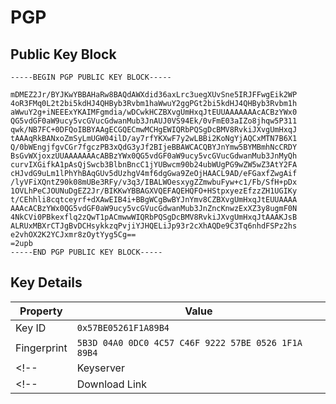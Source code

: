 # PGP

## Public Key Block

``` text
-----BEGIN PGP PUBLIC KEY BLOCK-----

mDMEZ2Jr/BYJKwYBBAHaRw8BAQdAWXdid36axLrc3uegXUvSne5IRJFFwgEik2WP
4oR3FMq0L2t2bi5kdHJ4QHByb3Rvbm1haWwuY2ggPGt2bi5kdHJ4QHByb3Rvbm1h
aWwuY2g+iNEEExYKAIMFgmdia/wDCwkHCZBXvgUmHxqJtEUUAAAAAAAcACBzYWx0
QG5vdGF0aW9ucy5vcGVucGdwanMub3JnAUJ0VS94Ek/0vFmE03aIZo8jhqw5P311
qwk/NB7FC+0DFQoIBBYAAgECGQECmwMCHgEWIQRbPQSgDcBMV8RvkiJXvgUmHxqJ
tAAAqRkBANxoZmSyLmUGW04ilD/ay7rfYKXwF7y2wLBBi2KoNgYjAQCxMTN7B6X1
Q/0bWEngjfgvCGr7fgczPB3xQdG3yJf2BIjeBBAWCACQBYJnYmw5BYMBmhNcCRDY
BsGvWXjoxzUUAAAAAAAcABBzYWx0QG5vdGF0aW9ucy5vcGVucGdwanMub3JnMyQh
curvIXGifkA1pAsQjSwcb3BlbnBncC1jYUBwcm90b24ubWUgPG9wZW5wZ3AtY2FA
cHJvdG9uLm1lPhYhBAqGUv5dUzhgV4mf6dgGwa9ZeOjHAACL9AD/eFGaxfZwgAif
/lyVFiXQntZ90k08mUBe3RFy/v3q3/IBALWOesxygZZmwbuFyw+c1/Fb/SfH+pDx
1OVLhPeCJOUNuDgEZ2Jr/BIKKwYBBAGXVQEFAQEHQFO+HStpxyezEfzzZH1UGIKy
t/CEhhli8cqtceyrf+dXAwEIB4i+BBgWCgBwBYJnYmv8CZBXvgUmHxqJtEUUAAAA
AAAcACBzYWx0QG5vdGF0aW9ucy5vcGVucGdwanMub3JnZncKnwzExXZ3y8ugmF0N
4NkCVi0PBkexflq2zQwT1pACmwwWIQRbPQSgDcBMV8RvkiJXvgUmHxqJtAAAKJsB
ALRUxMBXrCTJgBvDCHsykkzqPvjiYJHQELiJp93r2cXhAQDe9C3Tq6nhdFSPz2hs
e2vhOX2K2YCJxmr8zOytYyg5Cg==
=2upb
-----END PGP PUBLIC KEY BLOCK-----
```

## Key Details

| Property | Value |
| --- | --- |
| Key ID | `0x57BE05261F1A89B4` |
| Fingerprint | `5B3D 04A0 0DC0 4C57 C46F 9222 57BE 0526 1F1A 89B4` |
<!-- | Keyserver | [https://keys.openpgp.org/](https://keys.openpgp.org/) | -->
<!-- | Download Link | [https://example.com/yourkey.asc](https://example.com/yourkey.asc) | -->
